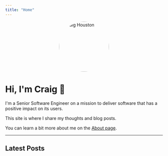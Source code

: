 ```yaml
---
title: "Home"
---
```


<img src="/images/profile.jpg" alt="Craig Houston" width="160" style="border-radius:50%; margin: 0 auto; display:block;" />

# Hi, I'm Craig 👋

I'm a Senior Software Engineer on a mission to deliver software that has a positive impact on its users.  

This site is where I share my thoughts and blog posts.  

You can learn a bit more about me on the [About page](/about/).  

---

## Latest Posts